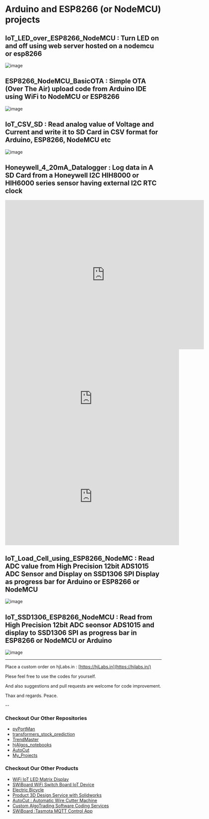 # Arduino and ESP8266 (or NodeMCU) projects

## IoT_LED_over_ESP8266_NodeMCU : Turn LED on and off using web server hosted on a nodemcu or esp8266  

![image](./IoT_LED_over_ESP8266_NodeMCU/ESP8266-based-Webserver-to-Control-LED-from-Webpage.jpg)

## ESP8266_NodeMCU_BasicOTA : Simple OTA (Over The Air) upload code from Arduino IDE using WiFi to NodeMCU or ESP8266  

![image](./ESP8266_NodeMCU_BasicOTA/maxresdefault.jpg)

## IoT_CSV_SD : Read analog value of Voltage and Current and write it to SD Card in CSV format for Arduino, ESP8266, NodeMCU etc  

![image](./IoT_CSV_SD/ESP8266-Data-Logger-to-Upload-Data-on-Webserver.jpg)

## Honeywell_4_20mA_Datalogger : Log data in A SD Card from a Honeywell I2C HIH8000 or HIH6000 series sensor having external I2C RTC clock


<iframe
    width="640"
    height="480"
    src="https://www.youtube.com/embed/MC9E-f79TsQ"
    frameborder="0"
    allow="autoplay; encrypted-media"
    allowfullscreen
>
</iframe>


<iframe width="560" height="315" src="https://www.youtube.com/embed/MC9E-f79TsQ" title="YouTube video player" frameborder="0" allow="accelerometer; autoplay; clipboard-write; encrypted-media; gyroscope; picture-in-picture" allowfullscreen></iframe>

<iframe width="560" height="315"
src="https://www.youtube.com/embed/ySsQuUL6oOM"
frameborder="0"
allow="accelerometer; autoplay; encrypted-media; gyroscope; picture-in-picture"
allowfullscreen></iframe>

## IoT_Load_Cell_using_ESP8266_NodeMC : Read ADC value from High Precision 12bit ADS1015 ADC Sensor and Display on SSD1306 SPI Display as progress bar for Arduino or ESP8266 or NodeMCU

![image](./IoT_Load_Cell_using_ESP8266_NodeMC/FU01LUUJHIA31PU.webp)

## IoT_SSD1306_ESP8266_NodeMCU : Read from High Precision 12bit ADC seonsor ADS1015 and display to SSD1306 SPI as progress bar in ESP8266 or NodeMCU or Arduino  

![image](./IoT_SSD1306_ESP8266_NodeMCU/NodeMCU_ESP8266_OLED_Display.png)

----------------------------------------------------------------------

Place a custom order on hjLabs.in : [https://hjLabs.in](https://hjlabs.in/)

Plese feel free to use the codes for yourself.

And also suggestions and pull requests are welcome for code improvement.

Thax and regards.
Peace.

--

### Checkout Our Other Repositories

- [pyPortMan](https://github.com/hemangjoshi37a/pyPortMan)
- [transformers_stock_prediction](https://github.com/hemangjoshi37a/transformers_stock_prediction)
- [TrendMaster](https://github.com/hemangjoshi37a/TrendMaster)
- [hjAlgos_notebooks](https://github.com/hemangjoshi37a/hjAlgos_notebooks)
- [AutoCut](https://github.com/hemangjoshi37a/AutoCut)
- [My_Projects](https://github.com/hemangjoshi37a/My_Projects)

### Checkout Our Other Products

- [WiFi IoT LED Matrix Display](https://hjlabs.in/product/wifi-iot-led-display)
- [SWiBoard WiFi Switch Board IoT Device](https://hjlabs.in/product/swiboard-wifi-switch-board-iot-device)
- [Electric Bicycle](https://hjlabs.in/product/electric-bicycle)
- [Product 3D Design Service with Solidworks](https://hjlabs.in/product/product-3d-design-with-solidworks/)
- [AutoCut : Automatic Wire Cutter Machine](https://hjlabs.in/product/automatic-wire-cutter-machine/)
- [Custom AlgoTrading Software Coding Services](https://hjlabs.in/product/custom-algotrading-software-for-zerodha-and-angel-w-source-code//)
- [SWiBoard :Tasmota MQTT Control App](https://play.google.com/store/apps/details?id=in.hjlabs.swiboard)
